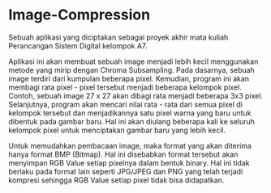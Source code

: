 # Image-Compression
Sebuah aplikasi yang diciptakan sebagai proyek akhir mata kuliah Perancangan Sistem Digital kelompok A7.

Aplikasi ini akan membuat sebuah image menjadi lebih kecil menggunakan metode yang mirip dengan Chroma Subsampling. 
Pada dasarnya, sebuah image terdiri dari kumpulan beberapa pixel. Kemudian, program ini akan membagi rata pixel - pixel tersebut menjadi beberapa kelompok pixel. 
Contoh, sebuah image 27 x 27 akan dibagi rata menjadi beberapa 3x3 pixel. Selanjutnya, program akan mencari nilai rata - rata dari semua pixel di kelompok tersebut
dan menjadikannya satu pixel warna yang baru untuk dibentuk pada gambar baru. Hal ini akan diulang beberapa kali ke seluruh kelompok pixel untuk menciptakan gambar
baru yang lebih kecil.

Untuk memudahkan pembacaan image, maka format yang akan diterima hanya format BMP (Bitmap). Hal ini disebabkan format tersebut akan menyimpan RGB Value setiap pixelnya
dalam bentuk binary. Hal ini tidak berlaku pada format lain seperti JPG/JPEG dan PNG yang telah terjadi kompresi sehingga RGB Value setiap pixel tidak bisa didapatkan.

